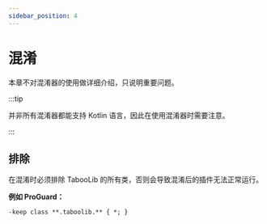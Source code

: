 ```yaml
---
sidebar_position: 4
---
```


# 混淆

本章不对混淆器的使用做详细介绍，只说明重要问题。

:::tip

并非所有混淆器都能支持 Kotlin 语言，因此在使用混淆器时需要注意。

:::

## 排除

在混淆时必须排除 TabooLib 的所有类，否则会导致混淆后的插件无法正常运行。

**例如 ProGuard：**

```
-keep class **.taboolib.** { *; }
```